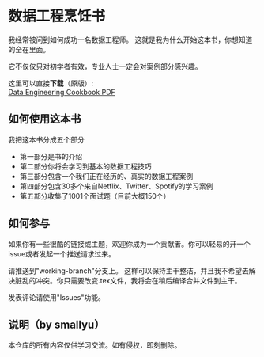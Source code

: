 # 数据工程烹饪书
我经常被问到如何成功一名数据工程师。
这就是我为什么开始这本书，你想知道的全在里面。

它不仅仅只对初学者有效，专业人士一定会对案例部分感兴趣。

这里可以直接**下载**（原版）: \
[Data Engineering Cookbook PDF](https://github.com/andkret/Cookbook/raw/master/Data%20Engineering%20Cookbook.pdf)

## 如何使用这本书
我把这本书分成五个部分
+ 第一部分是书的介绍
+ 第二部分你将会学习到基本的数据工程技巧
+ 第三部分包含一个我们正在经历的、真实的数据工程案例
+ 第四部分包含30多个来自Netflix、Twitter、Spotify的学习案例
+ 第五部分收集了1001个面试题（目前大概150个）

## 如何参与
如果你有一些很酷的链接或主题，欢迎你成为一个贡献者。你可以轻易的开一个issue或者发起一个推送请求过来。

请推送到"working-branch"分支上。
这样可以保持主干整洁，并且我不希望去解决脏乱的冲突。你只需要改变.tex文件，我将会在稍后编译合并文件到主干。

发表评论请使用"Issues"功能。

## 说明（by smallyu）

本仓库的所有内容仅供学习交流。如有侵权，即刻删除。

